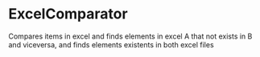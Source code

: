 # ExcelComparator
Compares items in excel and finds elements in excel A that not exists in B and viceversa, and finds elements existents in both excel files
